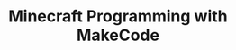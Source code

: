 ---
layout: course_detail
title: "Minecraft Programming with MakeCode"
courseTitle: "Minecraft Programming with MakeCode"
courseDescription: "Learn through block programming and make changes on your favorite game."
topTitleLine1: "Minecraft Programming"
topTitleLine2: "with MakeCode"
topGradeLevel: "Grade 3 - 6"
topIntroText: "Learn the latest kids-coding platform - MakeCode from Microsoft, and become a Minecraft game developer to change the game in your dream way."
bgTitle: "Minecraft Programming with MakeCode"
bgImageUrl: "img/my/minecode/minecodebg.jpg"
bgText: "Learn programming using the most popular game for kids - Minecraft"
bgLearnMoreText: "Learn More about MakeCode"
bgLearnMoreLink: "https://www.youtube.com/embed/3rKuSlgqePo?autoplay=1"
aboutTitle: "About the Course"
aboutText: "Learn programming with MakeCode. Build your own version of the Minecraft."
aboutCategoryTitle: "Category"
aboutCategory: "Game Development"
aboutGradeLevelTitle: "Grade"
aboutGradeLevel: "3 - 6"
aboutLevel: "L1 Block Coding"
aboutSkillLevelTitle: "Skill Level"
aboutSkillLevel: "Beginning to Intermediate"
aboutRatioTitle: "Ratio Guarantee"
aboutRatio: "4 Students per Instructor"
promotion1: 
  enabled: "true"
  title: "No More Minecraft Game Addiction"
  text: "Minecraft is a fun game, but kids can be addicted to playing it. With MakeCode, kids can start learning programming inside the fun game."
  imageUrl: "img/my/minecode/minecode2.jpg"
promotion2: 
  enabled: "true"
  title: "Learn the Real Programming Concepts"
  text: "MakeCode makes learning a lot of fun. You will learn the professional programming concepts while playing and making changes on the Minecraft game."
  imageUrl: "img/my/minecode/minecode1.png"
promotion3: 
  enabled: "true"
  title: "Challenge Your Imagination"
  text: "With the open platform provided by Minecraft, you can program anything you want with your imagination, and change the game into a version you have never seen before."
  imageUrl: "img/my/minecode/minecode3.jpg"
promotion4: 
  enabled: "true"
  title: "Publish and Share Your Game"
  text: "Publish your own game in the Internet, and share it with the whole world. You could become famous as a young game developer."
  imageUrl: "img/my/minecode/minecode4.jpg"
promotion5: 
  enabled: "true"
  title: "It's Not Just About Programming"
  text: "Computational thinking and programming skill are important in today's society. The kids gain confidence as they learn how to solve problems using programming."
  imageUrl: "img/my/minecode/minecode5.jpg"
curriculum: 
  enabled: "false"
goalsTtile: "Top Skills Students Will Learn"
goals: 
- icon: "icon-Gears"
  text: "Learn the MakeCode programming platform"
- icon: "icon-Coding"
  text: "Master the basic block programming"
- icon: "icon-Puzzle"
  text: "Trigger their passion of programming"
- icon: "icon-Server"
  text: "The ability to solve problems using technology"
- icon: "icon-Idea"
  text: "Creativity and team-work"
- icon: "icon-Key"
  text: "The ability to adapt to new content and environment"
highlightsTitle: "Course Highlights"
highlights: 
- icon: "icon-Fashion"
  title: "Always Having Fun"
  text: "Fun programming is our top priority when designing all the content"
- icon: "icon-Administrator"
  title: "Learn with Professionals"
  text: "Gain extra experiences about the real industry and research"
- icon: "icon-Hand"
  title: "Live Interactions"
  text: "Get your question answered in class and compete with your classmates"
- icon: "icon-Air-Balloon"
  title: "Well-Designed Assignments and Projects"
  text: "Learn by doing is the key for CS study, all the assignments and projects are design for the goals"
- icon: "icon-Idea"
  title: "Focus on Imagination and Creativity"
  text: "Learning programming is not the ultimate goal. We focus on pushing the kids' imagination and creativity"
- icon: "icon-Key"
  title: "Apply Colleges with More Experiences"
  text: "Programming is just the first step. Build projects, attend science fairs will help you get into the top unversities"
sessionsEnabled: "false"
sessionsTitle: "Schedule"
sessionsTimeTitle: "Time"
sessionsDateTitle: "Date"
sessionsLocationTitle: "Location"
sessions: 
- date: "6/25 - 6/29"
  time: "9:00AM - 12:00PM"
  location: "Irvine, CA"
- date: "7/16 - 7/20"
  time: "1:00PM - 4:00PM"
  location: "Irvine, CA"
- date: "8/6 - 8/10"
  time: "9:00AM - 12:00PM"
  location: "Arcadia, CA"
- date: "8/13 - 8/17"
  time: "9:00AM - 12:00PM"
  location: "Irvine, CA"
registrationEnabled: "true"
registrationTitle: ""
priceTitle: "Registration"
price: ""
allCreditCards: ""
priceItems: 
- "Try the first session for FREE"
- "Learn from the professionals"
- "1:4 teacher to students ratio"
- "Always learn by doing and having fun"
registrationLink: "https://csfoundation.wufoo.com/forms/m8vsgm21cz06w0/"
registerNow: "REGISTER NOW"
faq: 
  enabled: "false"
locations: 
- name: "Irvine Classroom"
  address1: "920 Roosevelt, Suite 200"
  address2: "Irvine, CA 92620"
  addressMap: "970 Roosevelt, Irvine, CA 92620"
- name: "Arcadia Classroom"
  address1: "7 W Foothill Blvd, Suite 204"
  address2: "Arcadia, CA 91006"
  addressMap: "7 W Foothill Blvd, Arcadia, CA 91006"
promotionText: "Interested in learning programs with fun?"
promotionButtonText: "Contact Us"
promotionUrl: "page-contact-us.html"
engUrl: "minecode.html"
cnUrl: "minecodec.html"
---